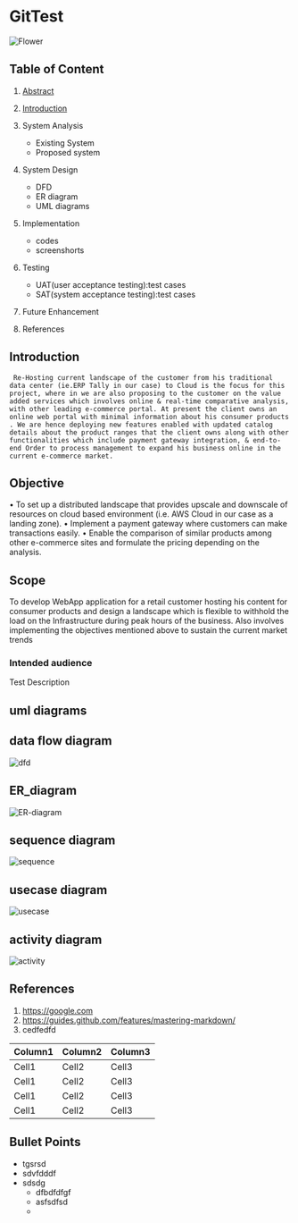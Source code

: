 # GitTest

![Flower](https://github.com/asimmhd/GitTest/blob/master/images/download.jpg)

## Table of Content

1. [Abstract](#abstract)
2. [Introduction](#introduction)
    
3. System Analysis
    * Existing System
    * Proposed system
4. System Design
   * DFD
   * ER diagram
   * UML diagrams
5. Implementation
    * codes
    * screenshorts
6. Testing
    * UAT(user acceptance testing):test cases
    * SAT(system acceptance testing):test cases
7. Future Enhancement
8. References



## Introduction

     Re-Hosting current landscape of the customer from his traditional data center (ie.ERP Tally in our case) to Cloud is the focus for this project, where in we are also proposing to the customer on the value added services which involves online & real-time comparative analysis, with other leading e-commerce portal. At present the client owns an online web portal with minimal information about his consumer products . We are hence deploying new features enabled with updated catalog details about the product ranges that the client owns along with other functionalities which include payment gateway integration, & end-to-end Order to process management to expand his business online in the current e-commerce market.
## Objective
•	To set up a distributed landscape that provides upscale and downscale of resources on cloud based environment (i.e. AWS Cloud in our case as a landing zone).
•	Implement a payment gateway where customers can make transactions easily.
•	Enable the comparison of similar products among other e-commerce sites and formulate the pricing depending on the analysis.

## Scope
To develop WebApp application for a retail customer hosting his content for consumer products and design a landscape which is flexible to withhold the load on the Infrastructure during peak hours of the business. Also involves implementing the objectives mentioned above to sustain the current market trends


### Intended audience

Test Description


## uml diagrams
## data flow diagram
![dfd](https://github.com/asimmhd/GitTest/blob/master/images/dataflowdiagram.png)
## ER_diagram
![ER-diagram](https://github.com/asimmhd/GitTest/blob/master/images/ERDGRM.png)
## sequence diagram
![sequence](https://github.com/asimmhd/GitTest/blob/master/images/sequence1.jpg)
## usecase diagram
![usecase](https://github.com/asimmhd/GitTest/blob/master/images/usecase.jpg)
## activity diagram
![activity](https://github.com/asimmhd/GitTest/blob/master/images/activity1.jpg)

## References

1. https://google.com
2. https://guides.github.com/features/mastering-markdown/
3. cedfedfd

|Column1|Column2|Column3|
|---|---|---|
|Cell1|Cell2|Cell3|
|Cell1|Cell2|Cell3|
|Cell1|Cell2|Cell3|
|Cell1|Cell2|Cell3|































































## Bullet Points 

* tgsrsd
* sdvfdddf
* sdsdg
    * dfbdfdfgf
    * asfsdfsd
    * 